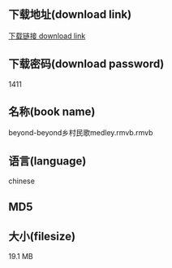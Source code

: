 ## 下载地址(download link)
[下载链接 download link](https://tutu365.netlify.app/?s=beyond-beyond%E4%B9%A1%E6%9D%91%E6%B0%91%E6%AD%8Cmedley.rmvb)

## 下载密码(download password)
1411

## 名称(book name)
beyond-beyond乡村民歌medley.rmvb.rmvb

## 语言(language)
chinese

## MD5


## 大小(filesize)
19.1 MB
